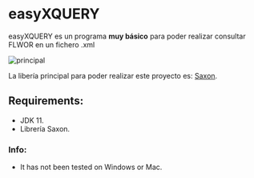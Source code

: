 # easyXQUERY

easyXQUERY es un programa **muy básico** para poder realizar consultar FLWOR en un fichero .xml

![principal](img/Selección_009.png  "principal")

La libería principal para poder realizar este proyecto es: [Saxon](http://www.saxonica.com/welcome/welcome.xml).

## Requirements:
  - JDK 11.
  - Librería Saxon.
 
### Info:

- It has not been tested on Windows or Mac.